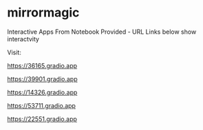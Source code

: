# mirrormagic

Interactive Apps From Notebook Provided - URL Links below show interactvity 


Visit:

https://36165.gradio.app

https://39901.gradio.app

https://14326.gradio.app

https://53711.gradio.app

https://22551.gradio.app

